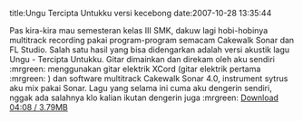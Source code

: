 title:Ungu Tercipta Untukku versi kecebong
date:2007-10-28 13:35:44

Pas kira-kira mau semesteran kelas III SMK, dakuw lagi hobi-hobinya multitrack recording pakai program-program semacam Cakewalk Sonar dan FL Studio. Salah satu hasil yang bisa didengarkan adalah versi akustik lagu Ungu - Tercipta Untukku. Gitar dimainkan dan direkam oleh aku sendiri :mrgreen: menggunakan gitar elektrik XCord (gitar elektrik pertama :mrgreen: ) dan software multitrack Cakewalk Sonar 4.0, instrument sytrus aku mix pakai Sonar. Lagu yang selama ini cuma aku dengerin sendiri, nggak ada salahnya klo kalian ikutan dengerin juga :mrgreen:
<a href="http://www.smka-smr.sch.id/cebong/ungu_kecebong.mp3">
 Download 04:08 / 3.79MB
</a>